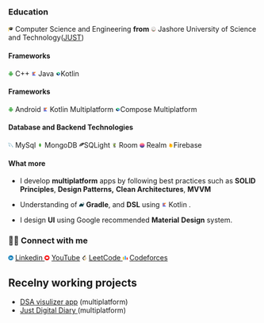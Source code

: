 ### Education

  <img src="./resources/icons/graduation.png" width="10" height="10"> Computer Science and Engineering **from**  <img src="./resources/icons/just_logo_trans.png" width="10" height="10"> Jashore University of Science and Technology([JUST](https://www.just.edu.bd/))


#### Frameworks
  <img src="./resources/icons/android.png"  width="10" height="10"> C++ 
  <img  src="./resources/icons/kotlin.png"  width="10" height="10"> Java
  <img src="./resources/icons/compose.png"  width="10" height="10">Kotlin

#### Frameworks

  <img src="./resources/icons/android.png"  width="10" height="10"> Android 
  <img  src="./resources/icons/kotlin.png"  width="10" height="10"> Kotlin Multiplatform 
  <img src="./resources/icons/compose.png"  width="10" height="10">Compose Multiplatform 
  
  

#### Database and Backend Technologies


<img src="./resources/icons/mysql.png"  width="10" height="10"> MySql <img  src="./resources/icons/mongodb.png"  width="10" height="10"> MongoDB  <img src="./resources/icons/sql_lite.png"  width="10" height="10">SQLight   <img src="./resources/icons/room_db.png"  width="10" height="10"> Room <img  src="./resources/icons/realm.png"  width="10" height="10"> Realm  <img src="./resources/icons/firebase.png"  width="10" height="10">Firebase 
  
  

#### What more 
- I develop **multiplatform** apps by following best practices such as **SOLID Principles**, **Design Patterns,** **Clean Architectures**, **MVVM**
- Understanding of <img src="./resources/icons/gradle.png" width="10" height="10" > **Gradle**, and  **DSL** using <img src="./resources/icons/kotlin.png" width="10" height="10" > Kotlin .

- I design **UI** using Google recommended **Material** **Design** system.

### 🙋‍♂️ Connect with me
 <img src="./resources/icons/linkedin.png"  width="10" height="10"> [ Linkedin ](https://www.linkedin.com/in/md-khalekuzzaman-just-cse/)
  <img src="./resources/icons/youtube.png"  width="10" height="10"> [YouTube](https://www.youtube.com/channel/UCgmk4UkomyzPvhpmKGnhRgw )
  <img src="./resources/icons/leetcode.png"  width="10" height="10"> [LeetCode ](https://leetcode.com/khalekuzzamancse/ )
  <img  src="./resources/icons/codeforces.png"  width="10" height="10"> [ Codeforces ]( https://codeforces.com/profile/Md_Khalekuzzaman)
  

## Recelny working projects
- [DSA visulizer app](url) (multiplatform)
- [Just Digital Diary ](url)(multiplatform)


